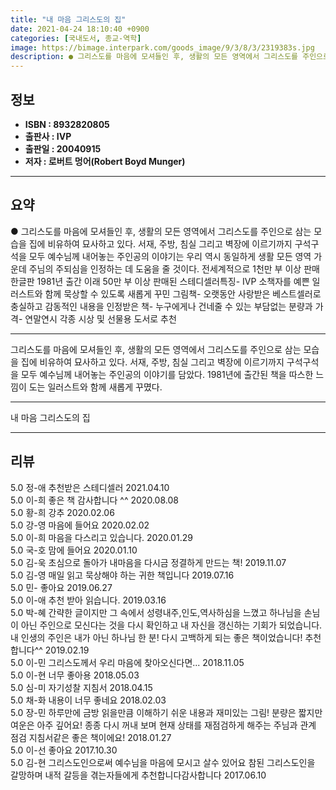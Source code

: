 ```yaml
---
title: "내 마음 그리스도의 집"
date: 2021-04-24 18:10:40 +0900
categories: [국내도서, 종교-역학]
image: https://bimage.interpark.com/goods_image/9/3/8/3/2319383s.jpg
description: ● 그리스도를 마음에 모셔들인 후, 생활의 모든 영역에서 그리스도를 주인으로 삼는 모습을 집에 비유하여 묘사하고 있다. 서재, 주방, 침실 그리고 벽장에 이르기까지 구석구석을 모두 예수님께 내어놓는 주인공의 이야기는 우리 역시 동일하게 생활 모든 영역 가운데 주님의 주되심을 인정하는
---
```


## **정보**

- **ISBN : 8932820805**
- **출판사 : IVP**
- **출판일 : 20040915**
- **저자 : 로버트 멍어(Robert Boyd Munger)**

------



## **요약**

●  그리스도를 마음에 모셔들인 후, 생활의 모든 영역에서 그리스도를 주인으로 삼는 모습을 집에 비유하여 묘사하고 있다. 서재, 주방, 침실 그리고 벽장에 이르기까지 구석구석을 모두 예수님께 내어놓는 주인공의 이야기는 우리 역시 동일하게 생활 모든 영역 가운데 주님의 주되심을 인정하는 데 도움을 줄 것이다. 전세계적으로 1천만 부 이상 판매한글판 1981년 출간 이래 50만 부 이상 판매된 스테디셀러특징- IVP 소책자를 예쁜 일러스트와 함께 묵상할 수 있도록 새롭게 꾸민 그림책- 오랫동안 사랑받은 베스트셀러로 충실하고 감동적인 내용을 인정받은 책- 누구에게나 건네줄 수 있는 부담없는 분량과 가격- 연말연시 각종 시상 및 선물용 도서로 추천

------

그리스도를 마음에 모셔들인 후, 생활의 모든 영역에서 그리스도를 주인으로 삼는 모습을 집에 비유하여 묘사하고 있다. 서재, 주방, 침실 그리고 벽장에 이르기까지 구석구석을 모두 예수님께 내어놓는 주인공의 이야기를 담았다. 1981년에 출간된 책을 따스한 느낌이 도는 일러스트와 함께 새롭게 꾸몄다.

------


내 마음 그리스도의 집 

------


## **리뷰** 

5.0 정-애 추천받은 스테디셀러 2021.04.10 <br/>5.0 이-희 좋은 책 감사합니다 ^^ 2020.08.08 <br/>5.0 황-희 강추 2020.02.06 <br/>5.0 강-영 마음에 들어요 2020.02.02 <br/>5.0 이-희 마음을 다스리고 있습니다. 2020.01.29 <br/>5.0 국-호 맘에 들어요  2020.01.10 <br/>5.0 김-욱 초심으로 돌아가 내마음을 다시금 정결하게 만드는 책! 2019.11.07 <br/>5.0 김-영 매일 읽고 묵상해야 하는 귀한 책입니다 2019.07.16 <br/>5.0 민- 좋아요 2019.06.27 <br/>5.0 이-애 추천 받아 읽습니다.  2019.03.16 <br/>5.0 박-혜 간략한 글이지만 그 속에서 성령내주,인도,역사하심을 느꼈고 하나님을 손님이 아닌 주인으로 모신다는 것을 다시 확인하고 내 자신을 갱신하는 기회가 되었습니다. 내 인생의 주인은 내가 아닌 하나님 한 분! 다시 고백하게 되는 좋은 책이었습니다! 추천합니다^^ 2019.02.19 <br/>5.0 이-민 그리스도께서 우리 마음에 찾아오신다면... 2018.11.05 <br/>5.0 이-현 너무 좋아용 2018.05.03 <br/>5.0 심-미 자기성찰 지침서 2018.04.15 <br/>5.0 채-화 내용이  너무 좋네요 2018.02.03 <br/>5.0 장-민 하루만에 금방 읽을만큼 이해하기 쉬운 내용과 재미있는 그림! 분량은 짧지만 여운은 아주 깊어요! 종종 다시 꺼내 보며 현재 상태를 재점검하게 해주는 주님과 관계 점검 지침서같은 좋은 책이에요! 2018.01.27 <br/>5.0 이-선 좋아요 2017.10.30 <br/>5.0 김-현 그리스도인으로써 예수님을 마음에 모시고 살수 있어요 참된 그리스도인을 갈망하며 내적 갈등을 겪는자들에게 추천합니다감사합니다 2017.06.10 <br/>